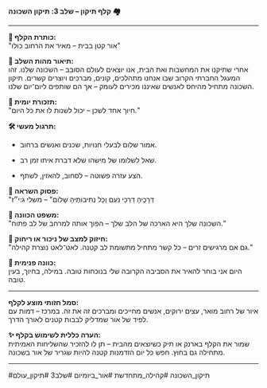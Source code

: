 **קלף תיקון – שלב 3: תיקון השכונה 🏘**

---

**🔹 כותרת הקלף:**  
"אור קטן בבית – מאיר את הרחוב כולו"

**🔸 תיאור מהות השלב:**  
אחרי שתיקנו את המחשבות ואת הבית, אנו יוצאים לעולם הסובב – השכונה שלנו. זהו המעגל החברתי הקרוב שבו אנחנו מתהלכים, קונים, מברכים ויוצרים קשרים. תיקון השכונה מתחיל מהיחס לאנשים שאיננו מכירים לעומק – אך הם שותפים ליום־יום שלנו.

**🌟 תזכורת יומית:**  
"חיוך אחד לשכן – יכול לשנות לו את כל היום."

**🛠 תרגול מעשי:**

- אמור שלום לבעלי חנויות, שכנים ואנשים ברחוב.
    
- שאל לשלומו של מישהו שלא דברת איתו זמן רב.
    
- הצע עזרה פשוטה – לסחוב, להאזין, לשתף.
    

**📖 פסוק השראה:**  
"דְּרָכֶיהָ דַרְכֵי נֹעַם וְכָל נְתִיבוֹתֶיהָ שָׁלוֹם" – משלי ג:י״ז

**🧭 משפט הכוונה:**  
"השכונה שלך היא הארכה של הלב שלך – הפוך אותה למרחב של לב פתוח."

**💬 חיזוק למצב של ניכור או ריחוק:**  
"גם אם מרגישים זרים – כל קשר מתחיל מתשומת לב קטנה. לאט־לאט נוצרת קהילה."

**🎯 כוונה פנימית:**  
היום אני בוחר להאיר את הסביבה הקרובה שלי בנוכחות טובה. במילה, בחיוך, בעין טובה.

---

**סמל חזותי מוצע לקלף:**  
איור של רחוב מואר, עצים ירוקים, אנשים מחייכים ומברכים זה את זה. במרכז – דמות עם לפיד של אור שמדליק לבבות קטנים לאורך הדרך.

**✨ הערה כללית לשימוש בקלף:**  
שמור את הקלף בארנק או תיק כשיוצאים מהבית – תן לו להזכיר שהשליחות האמיתית מתחילה גם בחוץ. חפש כל יום הזדמנות קטנה להיות שגריר של אור בשכונה.

---

#תיקון_השכונה #קהילה_מתחדשת #אור_ביומיום #שלב3 #תיקון_עולם